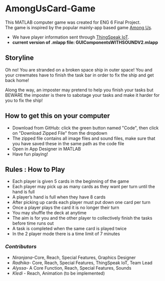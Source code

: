 # AmongUsCard-Game
This MATLAB computer game was created for ENG 6 Final Project.  
The game is inspired by the popular mainly-app based game [Among Us](https://www.google.com/search?q=among+us&oq=among+us&aqs=chrome..69i57j46i433j0i433l3j69i60l2j69i61.1497j0j7&sourceid=chrome&ie=UTF-8).
- We have player information sent through [ThingSpeak IoT](https://thingspeak.com/).
- **current version of .mlapp file: GUIComponentsWITHSOUNDV2.mlapp** 

## Storyline
Oh no! You are stranded on a broken space ship in outer space! 
You and your crewmates have to finish the task bar in order to fix the ship and 
get back home! 

Along the way, an imposter may pretend to help you finish your tasks but 
BEWARE the imposter is there to sabotage your tasks and make it harder for
 you to fix the ship!
 
## How to get this on your computer
- Download from GitHub: click the green button named "Code", then click on "Download Zipped File" from the dropdown
- The zipped file contains all image files and sound files, make sure that you have saved these in the same path as the code file
- Open in App Designer in MATLAB
- Have fun playing!

## Rules : How to Play
- Each player is given 5 cards in the beginning of the game
- Each player may pick up as many cards as they want per turn until the hand is full 
- A player’s hand is full when they have 8 cards 
- After picking up cards each player must put down one card per turn
- Once a player plays the card it is no longer their turn
- You may shuffle the deck at anytime 
- The aim is for you and the other player to collectively finish the tasks before time runs out
- A task is completed when the same card is played twice 
- In the 2 player mode there is a time limit of 7 minutes

### *Contributors*
* *Niranjana*-Core, Reach, Special Features, Graphics Designer
* *Radhika*- Core, Reach, Special Features, ThingSpeak IoT, Team Lead
* *Alyssa*- A Core Function, Reach, Special Features, Sounds
* *Kledi* - Reach, Animation (to be implemented)



